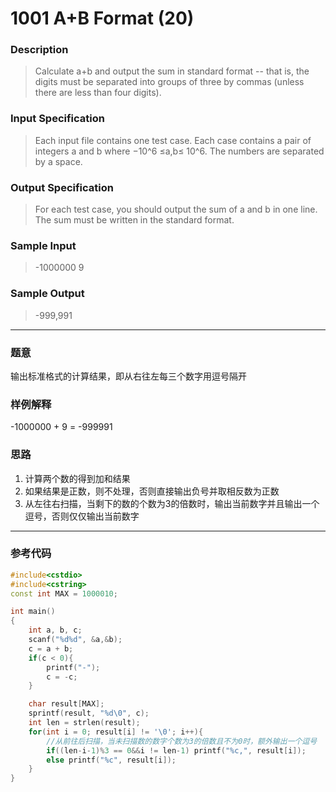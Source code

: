 # 1001 A+B Format (20)

### Description
> Calculate a+b and output the sum in standard format -- that is, the digits must be separated into groups of three by commas (unless there are less than four digits).

### Input Specification  
> Each input file contains one test case. Each case contains a pair of integers a and b where −10^6 ≤a,b≤ 10^6. The numbers are separated by a space.

### Output Specification
> For each test case, you should output the sum of a and b in one line. The sum must be written in the standard format.

### Sample Input 
> -1000000 9

### Sample Output  
> -999,991

---

### 题意  
输出标准格式的计算结果，即从右往左每三个数字用逗号隔开

### 样例解释 
-1000000 + 9 = -999991

### 思路 
1. 计算两个数的得到加和结果
2. 如果结果是正数，则不处理，否则直接输出负号并取相反数为正数
3. 从左往右扫描，当剩下的数的个数为3的倍数时，输出当前数字并且输出一个逗号，否则仅仅输出当前数字

---


### 参考代码
```C++
#include<cstdio>
#include<cstring>
const int MAX = 1000010;

int main()
{
    int a, b, c;
    scanf("%d%d", &a,&b);
    c = a + b;
    if(c < 0){
        printf("-");
        c = -c;
    }

    char result[MAX];
    sprintf(result, "%d\0", c);
    int len = strlen(result);
    for(int i = 0; result[i] != '\0'; i++){
        //从前往后扫描，当未扫描数的数字个数为3的倍数且不为0时，额外输出一个逗号
        if((len-i-1)%3 == 0&&i != len-1) printf("%c,", result[i]);
        else printf("%c", result[i]);
    }
}
```